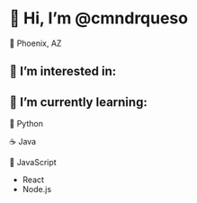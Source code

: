 # 👋 Hi, I’m  @cmndrqueso
:city_sunset: Phoenix, AZ

## 👀 I’m interested in:


## 🌱 I’m currently learning: 
:snake: Python

:coffee: Java

:page_with_curl: JavaScript
  - React
  - Node.js

<!---
cmndrqueso/cmndrqueso is a ✨ special ✨ repository because its `README.md` (this file) appears on your GitHub profile.
You can click the Preview link to take a look at your changes.
--->
